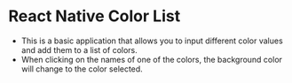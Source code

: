 # React Native Color List

- This is a basic application that allows you to input different color values and add them to a list of colors. 
- When clicking on the names of one of the colors, the background color will change to the color selected.